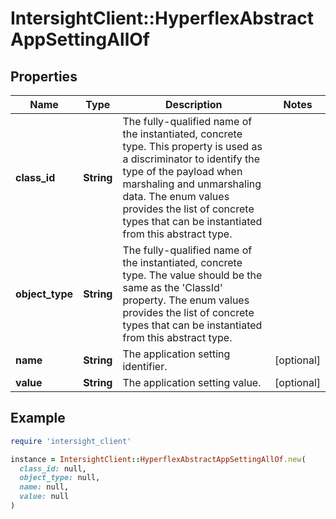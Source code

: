 # IntersightClient::HyperflexAbstractAppSettingAllOf

## Properties

| Name | Type | Description | Notes |
| ---- | ---- | ----------- | ----- |
| **class_id** | **String** | The fully-qualified name of the instantiated, concrete type. This property is used as a discriminator to identify the type of the payload when marshaling and unmarshaling data. The enum values provides the list of concrete types that can be instantiated from this abstract type. |  |
| **object_type** | **String** | The fully-qualified name of the instantiated, concrete type. The value should be the same as the &#39;ClassId&#39; property. The enum values provides the list of concrete types that can be instantiated from this abstract type. |  |
| **name** | **String** | The application setting identifier. | [optional] |
| **value** | **String** | The application setting value. | [optional] |

## Example

```ruby
require 'intersight_client'

instance = IntersightClient::HyperflexAbstractAppSettingAllOf.new(
  class_id: null,
  object_type: null,
  name: null,
  value: null
)
```

